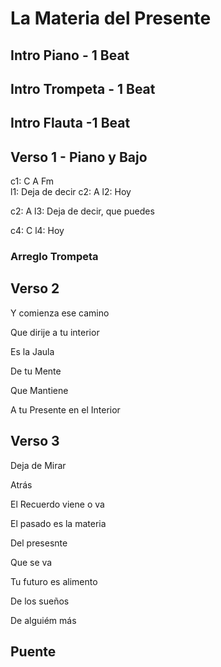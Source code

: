 ---
---

# La Materia del Presente

## Intro Piano - 1 Beat

## Intro Trompeta - 1 Beat

## Intro Flauta -1 Beat

## Verso 1 - Piano y Bajo
c1:  C A      Fm     
l1: Deja de decir
c2: A
l2: Hoy

c2:  A
l3: Deja de decir, que puedes

c4:  C
l4: Hoy

### Arreglo Trompeta

## Verso 2 

Y comienza ese camino 

Que dirije a tu interior

Es la Jaula

De tu Mente

Que Mantiene 

A tu Presente en el Interior

## Verso 3

Deja de Mirar 

Atrás

El Recuerdo viene o va

El pasado es la materia

Del presesnte

Que se va

Tu futuro es alimento

De los sueños

De alguiém más

## Puente
